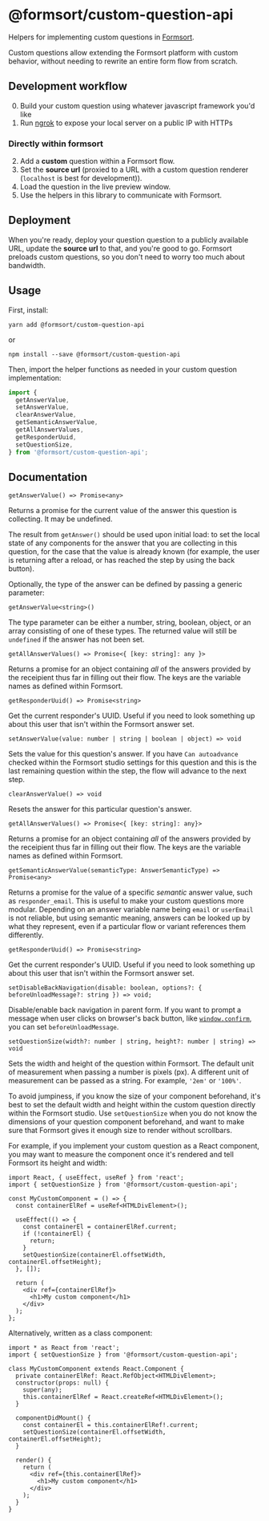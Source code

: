 # @formsort/custom-question-api

Helpers for implementing custom questions in [Formsort](https://formsort.com).

Custom questions allow extending the Formsort platform with custom behavior, without needing to rewrite an entire form flow from scratch.

## Development workflow

0. Build your custom question using whatever javascript framework you'd like
1. Run [ngrok](https://ngrok.com/) to expose your local server on a public IP with HTTPs

### Directly within formsort

2. Add a **custom** question within a Formsort flow.
3. Set the **source url** (proxied to a URL with a custom question renderer (`localhost` is best for development)).
4. Load the question in the live preview window.
5. Use the helpers in this library to communicate with Formsort.

## Deployment

When you're ready, deploy your question question to a publicly available URL, update the **source url** to that, and you're good to go. Formsort preloads custom questions, so you don't need to worry too much about bandwidth.

## Usage

First, install:

```shell
yarn add @formsort/custom-question-api
```

or

```shell
npm install --save @formsort/custom-question-api
```

Then, import the helper functions as needed in your custom question implementation:

```javascript
import {
  getAnswerValue,
  setAnswerValue,
  clearAnswerValue,
  getSemanticAnswerValue,
  getAllAnswerValues,
  getResponderUuid,
  setQuestionSize,
} from '@formsort/custom-question-api';
```

## Documentation

```tsx
getAnswerValue() => Promise<any>
```

Returns a promise for the current value of the answer this question is collecting. It may be undefined.

The result from `getAnswer()` should be used upon initial load: to set the local state of any components for the answer that you are collecting in this question, for the case that the value is already known (for example, the user is returning after a reload, or has reached the step by using the back button).

Optionally, the type of the answer can be defined by passing a generic parameter:

```tsx
getAnswerValue<string>()
```

The type parameter can be  either a number, string, boolean, object, or an array consisting of one of these types. The returned value will still be `undefined` if the answer has not been set.

```tsx
getAllAnswerValues() => Promise<{ [key: string]: any }>
```

Returns a promise for an object containing _all_ of the answers provided by the receipient thus far in filling out their flow. The keys are the variable names as defined within Formsort.

```tsx
getResponderUuid() => Promise<string>
```

Get the current responder's UUID. Useful if you need to look something up about this user that isn't within the Formsort answer set.

```tsx
setAnswerValue(value: number | string | boolean | object) => void
```

Sets the value for this question's answer. If you have `Can autoadvance` checked within the Formsort studio settings for this question and this is the last remaining question within the step, the flow will advance to the next step.

```tsx
clearAnswerValue() => void
```

Resets the answer for this particular question's answer.

```tsx
getAllAnswerValues() => Promise<{ [key: string]: any}>
```

Returns a promise for an object containing _all_ of the answers provided by the receipient thus far in filling out their flow. The keys are the variable names as defined within Formsort.

```tsx
getSemanticAnswerValue(semanticType: AnswerSemanticType) => Promise<any>
```

Returns a promise for the value of a specific _semantic_ answer value, such as `responder_email`. This is useful to make your custom questions more modular. Depending on an answer variable name being `email` or `userEmail` is not reliable, but using semantic meaning, answers can be looked up by what they represent, even if a particular flow or variant references them differently.

```tsx
getResponderUuid() => Promise<string>
```

Get the current responder's UUID. Useful if you need to look something up about this user that isn't within the Formsort answer set.

```tsx
setDisableBackNavigation(disable: boolean, options?: { beforeUnloadMessage?: string }) => void;
```

Disable/enable back navigation in parent form. If you want to prompt a message when user clicks on browser's back button, like [`window.confirm`](https://developer.mozilla.org/en-US/docs/Web/API/Window/confirm), you can set `beforeUnloadMessage`.

```tsx
setQuestionSize(width?: number | string, height?: number | string) => void
```

Sets the width and height of the question within Formsort. The default unit of measurement when passing a number is pixels (px). A different unit of measurement can be passed as a string.
For example, `'2em'` or `'100%'`.

To avoid jumpiness, if you know the size of your component beforehand, it's best to set the default width and height within the custom question directly within the Formsort studio. Use `setQuestionSize` when you do not know the dimensions of your question component beforehand, and want to make sure that Formsort gives it enough size to render without scrollbars.

For example, if you implement your custom question as a React component, you may want to measure the component once it's rendered and tell Formsort its height and width:

```tsx
import React, { useEffect, useRef } from 'react';
import { setQuestionSize } from '@formsort/custom-question-api';

const MyCustomComponent = () => {
  const containerElRef = useRef<HTMLDivElement>();

  useEffect(() => {
    const containerEl = containerElRef.current;
    if (!containerEl) {
      return;
    }
    setQuestionSize(containerEl.offsetWidth, containerEl.offsetHeight);
  }, []);

  return (
    <div ref={containerElRef}>
      <h1>My custom component</h1>
    </div>
  );
};
```

Alternatively, written as a class component:

```tsx
import * as React from 'react';
import { setQuestionSize } from '@formsort/custom-question-api';

class MyCustomComponent extends React.Component {
  private containerElRef: React.RefObject<HTMLDivElement>;
  constructor(props: null) {
    super(any);
    this.containerElRef = React.createRef<HTMLDivElement>();
  }

  componentDidMount() {
    const containerEl = this.containerElRef!.current;
    setQuestionSize(containerEl.offsetWidth, containerEl.offsetHeight);
  }

  render() {
    return (
      <div ref={this.containerElRef}>
        <h1>My custom component</h1>
      </div>
    );
  }
}
```
